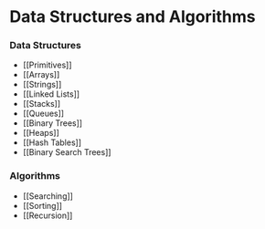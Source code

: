 # Data Structures and Algorithms
### Data Structures
- [[Primitives]]
- [[Arrays]]
- [[Strings]]
- [[Linked Lists]]
- [[Stacks]]
- [[Queues]]
- [[Binary Trees]]
- [[Heaps]]
- [[Hash Tables]]
- [[Binary Search Trees]]


### Algorithms
- [[Searching]]
- [[Sorting]]
- [[Recursion]]